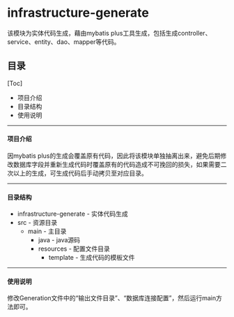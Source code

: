 # infrastructure-generate
该模块为实体代码生成，藉由mybatis plus工具生成，包括生成controller、service、entity、dao、mapper等代码。

## 目录
[Toc]
* 项目介绍
* 目录结构
* 使用说明

---

#### 项目介绍
因mybatis plus的生成会覆盖原有代码，因此将该模块单独抽离出来，避免后期修改数据库字段并重新生成代码时覆盖原有的代码造成不可挽回的损失，如果需要二次以上的生成，可生成代码后手动拷贝至对应目录。

---

#### 目录结构
* infrastructure-generate - 实体代码生成
* src - 资源目录
    * main - 主目录
        * java - java源码
        * resources - 配置文件目录
            * template - 生成代码的模板文件

---

#### 使用说明
修改Generation文件中的“输出文件目录”、“数据库连接配置”，然后运行main方法即可。
